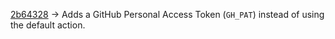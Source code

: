 [2b64328](https://github.com/ashgw/ashgw.me/commit/2b64328) -> Adds a GitHub Personal Access Token (`GH_PAT`) instead of using the default action.
